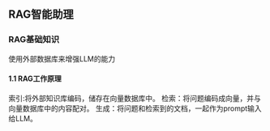 ## RAG智能助理
### RAG基础知识
使用外部数据库来增强LLM的能力
#### 1.1 RAG工作原理
索引:将外部知识库编码，储存在向量数据库中。
检索：将问题编码成向量，并与向量数据库中的内容配对。
生成：将问题和检索到的文档，一起作为prompt输入给LLM。
